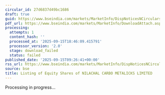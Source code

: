 ```yaml
---
circular_id: 27d6837d49bc1686
draft: true
guid: https://www.bseindia.com/markets/MarketInfo/DispNoticesNCirculars.aspx?Noticeid={F7B89855-C992-480F-8D97-0C931F2AAD47}&noticeno=20250915-13&dt=09/15/2025&icount=13&totcount=81&flag=0
pdf_url: https://www.bseindia.com/markets/MarketInfo/DownloadAttach.aspx?id=20250915-13&attachedId=
processing:
  attempts: 1
  content_hash: ''
  processed_at: '2025-09-15T18:46:09.415791'
  processor_version: '2.0'
  stage: download_failed
  status: failed
published_date: '2025-09-15T09:26:41+00:00'
rss_url: https://www.bseindia.com/markets/MarketInfo/DispNoticesNCirculars.aspx?Noticeid={F7B89855-C992-480F-8D97-0C931F2AAD47}&noticeno=20250915-13&dt=09/15/2025&icount=13&totcount=81&flag=0
source: bse
title: Listing of Equity Shares of NILACHAL CARBO METALICKS LIMITED
---
```


Processing in progress...